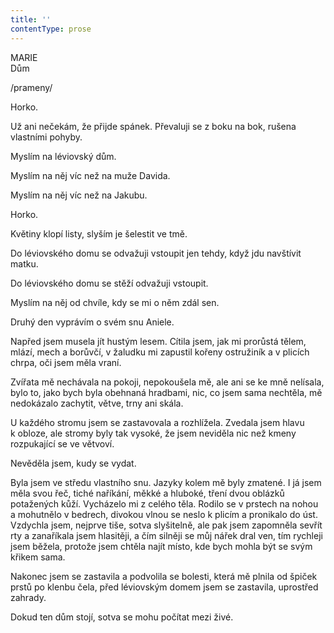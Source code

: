```yaml
---
title: ''
contentType: prose
---
```


MARIE  
Dům

/prameny/

  

Horko.

Už ani nečekám, že přijde spánek. Převaluji se z boku na bok, rušena vlastními pohyby.

Myslím na léviovský dům.

Myslím na něj víc než na muže Davida.

Myslím na něj víc než na Jakubu.

Horko.

Květiny klopí listy, slyším je šelestit ve tmě.

Do léviovského domu se odvažuji vstoupit jen tehdy, když jdu navštívit matku.

Do léviovského domu se stěží odvažuji vstoupit.

Myslím na něj od chvíle, kdy se mi o něm zdál sen.

Druhý den vyprávím o svém snu Aniele.

Napřed jsem musela jít hustým lesem. Cítila jsem, jak mi prorůstá tělem, mlází, mech a borůvčí, v žaludku mi zapustil kořeny ostružiník a v plicích chrpa, oči jsem měla vraní.

Zvířata mě nechávala na pokoji, nepokoušela mě, ale ani se ke mně nelísala, bylo to, jako bych byla obehnaná hradbami, nic, co jsem sama nechtěla, mě nedokázalo zachytit, větve, trny ani skála.

U každého stromu jsem se zastavovala a rozhlížela. Zvedala jsem hlavu k obloze, ale stromy byly tak vysoké, že jsem neviděla nic než kmeny rozpukající se ve větvoví.

Nevěděla jsem, kudy se vydat.

Byla jsem ve středu vlastního snu. Jazyky kolem mě byly zmatené. I já jsem měla svou řeč, tiché naříkání, měkké a hluboké, tření dvou oblázků potažených kůží. Vycházelo mi z celého těla. Rodilo se v prstech na nohou a mohutnělo v bedrech, divokou vlnou se neslo k plicím a pronikalo do úst. Vzdychla jsem, nejprve tiše, sotva slyšitelně, ale pak jsem zapomněla sevřít rty a zanaříkala jsem hlasitěji, a čím silněji se můj nářek dral ven, tím rychleji jsem běžela, protože jsem chtěla najít místo, kde bych mohla být se svým křikem sama.

Nakonec jsem se zastavila a podvolila se bolesti, která mě plnila od špiček prstů po klenbu čela, před léviovským domem jsem se zastavila, uprostřed zahrady.

Dokud ten dům stojí, sotva se mohu počítat mezi živé.
